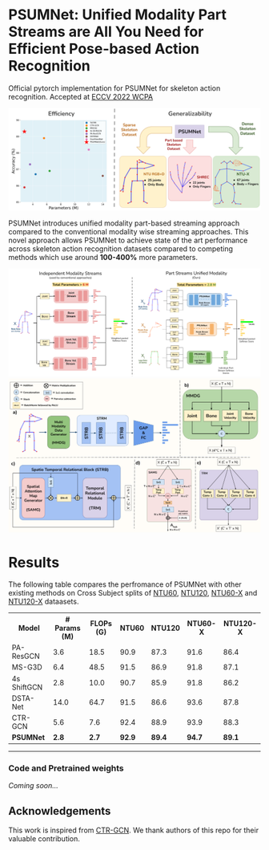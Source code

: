 # PSUMNet: Unified Modality Part Streams are All You Need for Efficient Pose-based Action Recognition
Official pytorch implementation for PSUMNet for skeleton action recognition. Accepted at [ECCV 2022 WCPA](https://sites.google.com/view/wcpa2022/)

![](static/PSUMNet_teaser_image.png)

PSUMNet introduces unified modality part-based streaming approach compared to the conventional modality wise streaming approaches. This novel approach allows PSUMNet to achieve state of the art performance across skeleton action recognition datasets compared to competing methods which use around **100-400%** more parameters.

![](static/PSUMNet_pipeline_diagram2.png)
![](static/PSUMNet_architecture_diagram_2.png)

# Results

The following table compares the perfromance of PSUMNet with other existing methods on Cross Subject splits of [NTU60](https://github.com/shahroudy/NTURGB-D), [NTU120](https://github.com/shahroudy/NTURGB-D), [NTU60-X](https://github.com/skelemoa/ntu-x) and [NTU120-X](https://github.com/skelemoa/ntu-x) dataasets. 

<table>

<tr>
    <th>Model</th>
    <th># Params (M)</th>
    <th>FLOPs (G)</th>
    <th>NTU60</th>
    <th>NTU120</th>
    <th>NTU60-X</th>
    <th>NTU120-X</th>
</tr>

<tr>
    <td>PA-ResGCN</td>
    <td>3.6</td>
    <td>18.5</td>
    <td>90.9</td>
    <td>87.3</td>
    <td>91.6</td>
    <td>86.4</td>
</tr>

<tr>
    <td>MS-G3D</td>
    <td>6.4</td>
    <td>48.5</td>
    <td>91.5</td>
    <td>86.9</td>
    <td>91.8</td>
    <td>87.1</td>
</tr>

<tr>
    <td>4s ShiftGCN</td>
    <td>2.8</td>
    <td>10.0</td>
    <td>90.7</td>
    <td>85.9</td>
    <td>91.8</td>
    <td>86.2</td>
</tr>

<tr>
    <td>DSTA-Net</td>
    <td>14.0</td>
    <td>64.7</td>
    <td>91.5</td>
    <td>86.6</td>
    <td>93.6</td>
    <td>87.8</td>
</tr>

<tr>
    <td>CTR-GCN</td>
    <td>5.6</td>
    <td>7.6</td>
    <td>92.4</td>
    <td>88.9</td>
    <td>93.9</td>
    <td>88.3</td>
</tr>

<tr>
    <td><b>PSUMNet</b></td>
    <td><b>2.8</b></td>
    <td><b>2.7</b></td>
    <td><b>92.9</b></td>
    <td><b>89.4</b></td>
    <td><b>94.7</b></td>
    <td><b>89.1</b></td>
</tr>

</table>

<hr/>



### Code and Pretrained weights


<i>Coming soon...</i>

## Acknowledgements

This work is inspired from [CTR-GCN](https://github.com/Uason-Chen/CTR-GCN). We thank authors of this repo for their valuable contribution.
